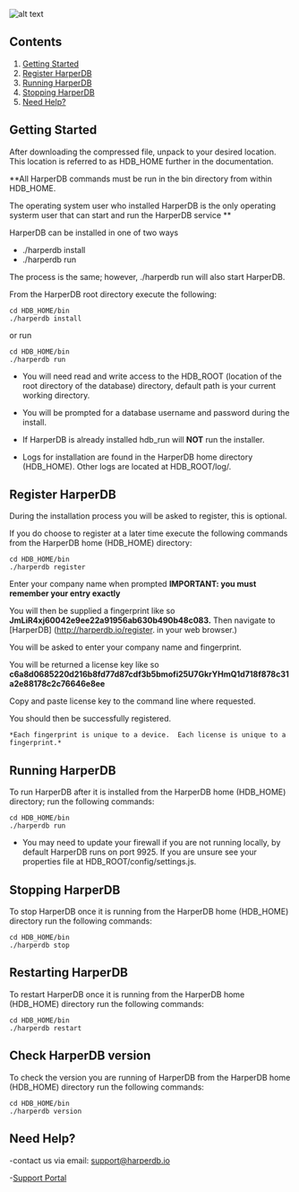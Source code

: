 ![alt text](https://s3.amazonaws.com/hdb-marketing/purple_logo_transparent_662x400.png)

## Contents

1. [Getting Started](#getting-started)
2. [Register HarperDB](#register-harperdb)
3. [Running HarperDB](#running-harperdb)
4. [Stopping HarperDB](#stopping-harperdb)
5. [Need Help?](#need-help)



## Getting Started
After downloading the compressed file, unpack to your desired location.
This location is referred to as HDB_HOME further in the documentation.

**All HarperDB commands must be run in the bin directory from within HDB_HOME.

The operating system user who installed HarperDB is the only operating systerm user that can start and run the HarperDB service **

HarperDB can be installed in one of two ways
* ./harperdb install
* ./harperdb run

The process is the same; however, ./harperdb run will also start HarperDB.

From the HarperDB root directory execute the following:

```
cd HDB_HOME/bin
./harperdb install

```

or run


```
cd HDB_HOME/bin
./harperdb run

```
*    You will need read and write access to the HDB_ROOT (location of the root directory of the database) directory, default path is your current working directory.

*    You will be prompted for a database username and password during the install.

*    If HarperDB is already installed hdb_run will **NOT** run the installer.

*    Logs for installation are found in the HarperDB home directory (HDB_HOME). Other logs are located at HDB_ROOT/log/.

## Register HarperDB

During the installation process you will be asked to register, this is optional.

If you do choose to register at a later time execute the following commands from the HarperDB home (HDB_HOME) directory:

```
cd HDB_HOME/bin
./harperdb register

```

Enter your company name when prompted **IMPORTANT: you must remember your entry exactly**

You will then be supplied a fingerprint like so **JmLiR4xj60042e9ee22a91956ab630b490b48c083.**
Then navigate to [HarperDB] (http://harperdb.io/register. in your web browser.)

You will be asked to enter your company name and fingerprint.

You will be returned a license key like so **c6a8d0685220d216b8fd77d87cdf3b5bmofi25U7GkrYHmQ1d718f878c31a2e88178c2c76646e8ee**

Copy and paste license key to the command line where requested.

You should then be successfully registered.

    *Each fingerprint is unique to a device.  Each license is unique to a fingerprint.*

## Running HarperDB

To run HarperDB after it is installed from the HarperDB home (HDB_HOME) directory; run the following commands:

```
cd HDB_HOME/bin
./harperdb run

```
* You may need to update your firewall if you are not running locally, by default HarperDB runs on port 9925.  If you are unsure see your properties file at HDB_ROOT/config/settings.js.

## Stopping HarperDB

To stop HarperDB once it is running from the HarperDB home (HDB_HOME) directory run the following commands:

```
cd HDB_HOME/bin
./harperdb stop

```

## Restarting HarperDB

To restart HarperDB once it is running from the HarperDB home (HDB_HOME) directory run the following commands:

```
cd HDB_HOME/bin
./harperdb restart

```


## Check HarperDB version

To check the version you are running of HarperDB from the HarperDB home (HDB_HOME) directory run the following commands:

```
cd HDB_HOME/bin
./harperdb version

```


## Need Help?

-contact us via email: support@harperdb.io

-[Support Portal](https://harperdbhelp.zendesk.com)


